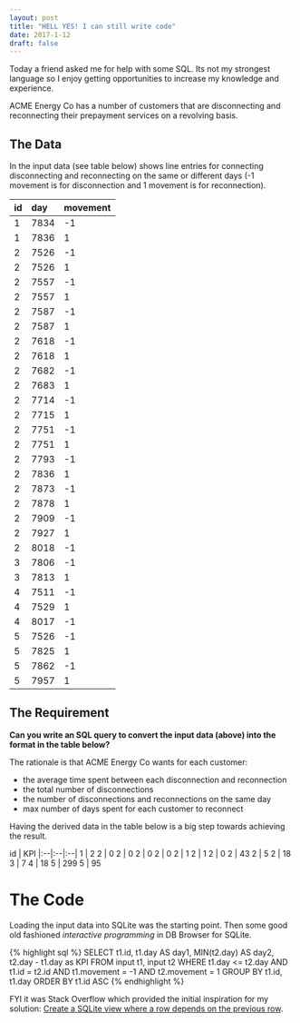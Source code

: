 ```yaml
---
layout: post
title: "HELL YES! I can still write code"
date: 2017-1-12
draft: false
---
```

Today a friend asked me for help with some SQL. Its not my strongest language so I enjoy getting opportunities to increase my knowledge and experience.

ACME Energy Co has a number of customers that are disconnecting and reconnecting their prepayment services on a revolving basis.

## The Data
In the input data (see table below) shows line entries for connecting disconnecting and reconnecting on the same or different days (-1 movement is for disconnection and 1 movement is for reconnection).

id | day | movement
|:--|:--|:--|
1 | 7834 | -1
1 | 7836 | 1
2 | 7526 | -1
2 | 7526 | 1
2 | 7557 | -1
2 | 7557 | 1
2 | 7587 | -1
2 | 7587 | 1
2 | 7618 | -1
2 | 7618 | 1
2 | 7682 | -1
2 | 7683 | 1
2 | 7714 | -1
2 | 7715 | 1
2 | 7751 | -1
2 | 7751 | 1
2 | 7793 | -1
2 | 7836 | 1
2 | 7873 | -1
2 | 7878 | 1
2 | 7909 | -1
2 | 7927 | 1
2 | 8018 | -1
3 | 7806 | -1
3 | 7813 | 1
4 | 7511 | -1
4 | 7529 | 1
4 | 8017 | -1
5 | 7526 | -1
5 | 7825 | 1
5 | 7862 | -1
5 | 7957 | 1


## The Requirement
**Can you write an SQL query to convert the input data (above) into the format in the table below?**

The rationale is that ACME Energy Co wants for each customer:

- the average time spent between each disconnection and reconnection
- the total number of disconnections
- the number of disconnections and reconnections on the same day
- max number of days spent for each customer to reconnect

Having the derived data in the table below is a big step towards achieving the result.

id | KPI
|:--|:--|:--|
1 | 2
2 | 0
2 | 0
2 | 0
2 | 0
2 | 1
2 | 1
2 | 0
2 | 43
2 | 5
2 | 18
3 | 7
4 | 18
5 | 299
5 | 95

# The Code
Loading the input data into SQLite was the starting point. Then some good old fashioned _interactive programming_ in DB Browser for SQLite. 

{% highlight sql %}
SELECT t1.id,  t1.day AS day1, MIN(t2.day) AS day2, t2.day  - t1.day as KPI
FROM input t1, input t2
WHERE t1.day <= t2.day
AND t1.id = t2.id
AND t1.movement = -1
AND t2.movement = 1
GROUP BY t1.id, t1.day
ORDER BY t1.id ASC
{% endhighlight %}

FYI it was Stack Overflow which provided the initial inspiration for my solution: [Create a SQLite view where a row depends on the previous row](http://stackoverflow.com/questions/10003313/create-a-sqlite-view-where-a-row-depends-on-the-previous-row#10024388).
